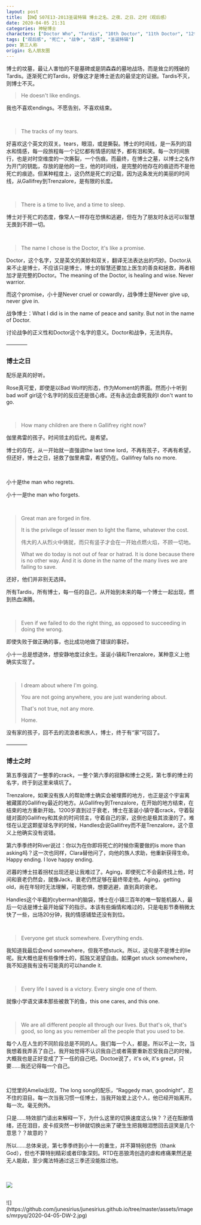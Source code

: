 ```yaml
---
layout: post
title: 【DW】S07E13-2013圣诞特辑 博士之名、之夜、之日、之时（观后感）
date: 2020-04-05 21:31
categories: 神秘博士
characters: ["Doctor Who", "Tardis", "10th Doctor", "11th Doctor", "12th Doctor", "战争博士"]
tags: ["观后感", "死亡", "战争", "选择", "圣诞特辑"]
pov: 第三人称
origin: 名人朋友圈
---
```


博士的坟墓，最让人害怕的不是墓碑或是阴森森的墓地战场，而是耸立的残破的Tardis。逐渐死亡的Tardis，好像这才是博士逝去的最坚定的证据。Tardis不灭，则博士不灭。

> He doesn't like endings.

我也不喜欢endings。不愿告别，不喜欢结束。

<br>

> The tracks of my tears.

好喜欢这个英文的双关。tears，眼泪，或是撕裂。博士的时间线，是一系列的泪水和情感，每一段旅程每一个记忆都有情感的赋予，都有泪和笑。每一次时间旅行，也是对时空维度的一次撕裂，一个伤痕。而最终，在博士之墓，以博士之名作为开门的钥匙，存放的是他的一生，他的时间线，是完整的他存在的痕迹而不是他死亡的痕迹。但某种程度上，这仍然是死亡的记载，因为这条发光的美丽的时间线，从Gallifrey到Trenzalore，是有限的长度。

<br>

> There is a time to live, and a time to sleep.

博士对于死亡的态度，像常人一样存在恐惧和逃避，但在为了朋友时永远可以智慧无畏到不顾一切。

<br>

> The name I chose is the Doctor, it's like a promise.

Doctor，这个名字，又是英文的美妙和双关，翻译无法表达出的巧妙。Doctor从来不止是博士，不应该只是博士，博士的智慧还要加上医生的善良和拯救，两者相加才是完整的Doctor。The meaning of the Doctor, is healing and wise. Never warrior.

而这个promise，小十是Never cruel or cowardly，战争博士是Never give up, never give in.

战争博士：What I did is in the name of peace and sanity. But not in the name of Doctor.

讨论战争的正义性和Doctor这个名字的意义。Doctor和战争，无法共存。

————

### 博士之日

配乐是真的好听。

Rose真可爱，即使是以Bad Wolf的形态，作为Moment的界面。然而小十听到bad wolf girl这个名字时的反应还是很心疼。还有永远会虐死我的I don't want to go.

<br>

> How many children are there n Gallifrey right now?

伽里弗雷的孩子。时间领主的后代。是希望。

博士的存在，从一开始就一直强调the last time lord，不再有孩子，不再有希望，但还好，博士之日，拯救了伽里弗雷，希望仍在。Gallifrey falls no more.

<br>

小十是the man who regrets.

小十一是the man who forgets.

<br>

> Great man are forged in fire.
>
> It is the privilege of lesser men to light the flame, whatever the cost.
>
> 伟大的人从烈火中铸就，而只有竖子才会在一开始点燃火焰，不顾一切地。
>
> What we do today is not out of fear or hatrad. It is done because there is no other way. And it is done in the name of the many lives we are failing to save.

还好，他们并非别无选择。

所有Tardis，所有博士，每一任的自己，从开始到未来的每一个博士一起出现，燃到热血沸腾。

<br>

> Even if we failed to do the right thing, as opposed to succeeding in doing the wrong.

即使失败于做正确的事，也比成功地做了错误的事好。

小十一总是想退休，想安静地度过余生。圣诞小镇和Trenzalore，某种意义上他确实实现了。

<br>

> I dream about where I'm going.
>
> You are not going anywhere, you are just wandering about.
>
> That's not true, not any more.
>
> Home.

没有家的孩子，回不去的流浪者和旅人，博士，终于有“家”可回了。

————

### 博士之时

第五季强调了一整季的crack，一整个第六季的寂静和博士之死，第七季的博士的名字，终于到这里来填坑了。

Trenzalore，如果没有族人的帮助博士确实会被埋葬的地方，也正是这个宇宙离被藏匿的Gallifrey最近的地方。从Gallifrey到Trenzalore，在开始的地方结束，在结束的地方重新开始。1200岁直到过于衰老，博士在圣诞小镇守着crack，守着裂缝对面的Gallifrey和其余的时间领主，守着自己的家，这倒也是极其浪漫的了。难怪在认定这颗星球名字的时候，Handles会说Gallifrey而不是Trenzalore，这个意义上他确实没有说错。

第六季季终时River说过：你以为在你即将死亡的时候你需要做的is more than asking吗？这一次也同样，Clara替他问了，向他的族人求助，他重新获得生命。Happy ending. I love happy ending.

迟暮的博士拄着拐杖出现还是让我难过了。Aging，即使死亡不会最终找上他，时间和衰老仍然会，就像Jack，衰老仍然足够在最终带走他。Aging，getting old，尚在年轻时无法理解，可能恐惧，想要逃避，直到真的衰老。

Handles这个半截的cyberman的脑袋，博士在小镇三百年的唯一智能机器人，最后一句话是博士最开始留下的指示。本该有些煽情和难过的，只是电影节奏稍微太快了一些，出场20分钟，我的情感铺垫还没有到位。

<br>

> Everyone get stuck somewhere. Everything ends.

我知道我最后会end somewhere，但我不想stuck。所以，这句是不是博士的lie呢。我大概也是有些像博士的，孤独又渴望自由。如果get stuck somewhere，我不知道我有没有可能真的可以handle it.

<br>

> Every life I saved is a victory. Every single one of them.

就像小学语文课本那些被救下的鱼，this one cares, and this one.

<br>

> We are all different people all through our lives. But that's ok, that's good, so long as you remember all the people that you used to be.

每个人在人生的不同阶段总是不同的人。我们每一个人，都是。所以不止一次，当我想着我弄丢了自己，我开始觉得不认识我自己或者需要重新忍受我自己的时候，大概我也是正好变成了下一任的自己吧。Doctoe说了，it's ok, it's great，只要……我还记得每一个自己。

<br>

幻觉里的Amelia出现，The long song的配乐，“Raggedy man, goodnight”，忍不住的泪目。每一次当我习惯一任博士，当我开始爱上这个人，他已经开始离开。每一次。毫无例外。

只是……特效部门请出来解释一下，为什么这里的切换速度这么快？？还在酝酿情绪，还在泪目，皮卡叔突然一秒钟就切换出来了硬生生把我眼泪憋回去逗笑是几个意思？？故意的？

所以……总体来说，第七季季终到小十一的重生，并不算特别悲伤（thank God），但也不算特别精彩或者印象深刻。RTD在恶狼湾创造的虐和疼痛果然还是无人能敌，至少魔法特通过这三季还没能胜过他。

<br><br>
![](https://github.com/junesirius/junesirius.github.io/tree/master/assets/images/mrpyq/2020-04-05-DW-1.jpg)

<br>
![](https://github.com/junesirius/junesirius.github.io/tree/master/assets/images/mrpyq/2020-04-05-DW-2.jpg)
